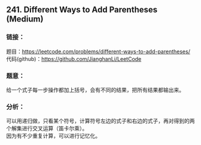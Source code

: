## 241. Different Ways to Add Parentheses (Medium)

### **链接**：
题目：https://leetcode.com/problems/different-ways-to-add-parentheses/  
代码(github)：https://github.com/JianghanLi/LeetCode

### **题意**：
给一个式子每一步操作都加上括号，会有不同的结果，把所有结果都输出来。

### **分析**：

可以用递归做，只看某个符号，计算符号左边的式子和右边的式子，再对得到的两个解集进行交叉运算（笛卡尔乘）。  
因为有不少重复计算，可以进行记忆化。
